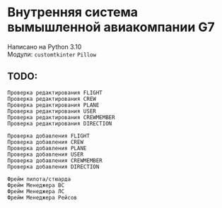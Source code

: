 # Внутренняя система вымышленной авиакомпании G7

Написано на Python 3.10\
Модули:
`customtkinter`
`Pillow`

## TODO:

`Проверка редактирования FLIGHT`\
`Проверка редактирования CREW`\
`Проверка редактирования PLANE`\
`Проверка редактирования USER`\
`Проверка редактирования CREWMEMBER`\
`Проверка редактирования DIRECTION`

`Проверка добавления FLIGHT`\
`Проверка добавления CREW`\
`Проверка добавления PLANE`\
`Проверка добавления USER`\
`Проверка добавления CREWMEMBER`\
`Проверка добавления DIRECTION`

`Фрейм пилота/стюарда`\
`Фрейм Менеджера ВС`\
`Фрейм Менеджера ЛС`\
`Фрейм Менеджера Рейсов`